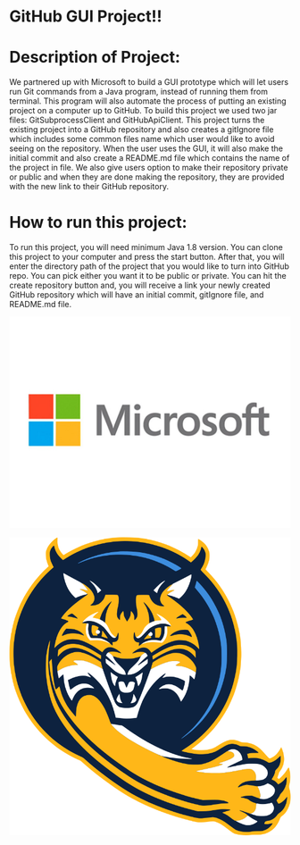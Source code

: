 # GitHub GUI Project!!

# Description of Project:

We partnered up with Microsoft to build a GUI prototype which will let users run Git commands from a Java program, instead of running them from terminal. This program will also automate the process of putting an existing project on a computer up to GitHub. To build this project we used two jar files: GitSubprocessClient and GitHubApiClient. This project turns the existing project into a GitHub repository and also creates a gitIgnore file which includes some common files name which user would like to avoid seeing on the repository. When the user uses the GUI, it will also make the initial commit and also create a README.md file which contains the name of the project in file. We also give users option to make their repository private or public and when they are done making the repository, they are provided with the new link to their GitHub repository.

# How to run this project:

To run this project, you will need minimum Java 1.8 version. You can clone this project to your computer and press the start button. After that, you will enter the directory path of the project that you would like to turn into GitHub repo. You can pick either you want it to be public or private. You can hit the create repository button and, you will receive a link your newly created GitHub repository which will have an initial commit, gitIgnore file, and README.md file.


![Image](./micro.jpeg)

![Image](./Bobcat.jpeg)
